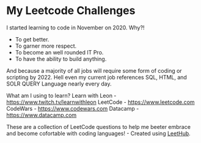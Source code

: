 # My Leetcode Challenges
I started learning to code in November on 2020. Why?! 

* To get better.
* To garner more respect.
* To become an well rounded IT Pro.
* To have the ability to build anything.

And because a majority of all jobs will require some form of coding or scripting by 2022. Hell even my current job references SQL, HTML, and SOLR QUERY Language nearly every day.

What am I using to learn? 
Learn with Leon - https://www.twitch.tv/learnwithleon 
LeetCode - https://www.leetcode.com
CodeWars - https://www.codewars.com
Datacamp - https://www.datacamp.com


These are a collection of LeetCode questions to help me beeter embrace and become cofortable with coding languages! - Created using [LeetHub](https://github.com/QasimWani/LeetHub).
